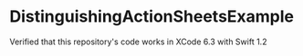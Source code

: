 # DistinguishingActionSheetsExample

Verified that this repository's code works in XCode 6.3 with Swift 1.2
